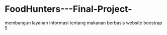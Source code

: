# FoodHunters---Final-Project-
membangun layanan informasi tentang makanan berbasis website boostrap 5 
